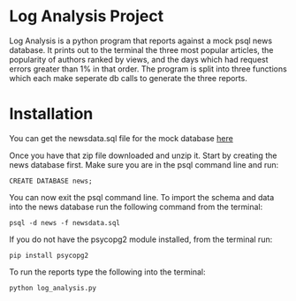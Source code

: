# Log Analysis Project # 
Log Analysis is a python program that reports against a mock psql news database. It prints out to the terminal the three most popular articles, the popularity of authors ranked by views, and the days which had request errors greater than 1% in that order. The program is split into three functions which each make seperate db calls to generate the three reports. 

# Installation #
You can get the newsdata.sql file for the mock database [here](https://d17h27t6h515a5.cloudfront.net/topher/2016/August/57b5f748_newsdata/newsdata.zip)

Once you have that zip file downloaded and unzip it. Start by creating the news database first. Make sure you are in the psql command line and run:

`CREATE DATABASE news;`

You can now exit the psql command line. To import the schema and data into the news database run the following command from the terminal:

`psql -d news -f newsdata.sql`

If you do not have the psycopg2 module installed, from the terminal run:

`pip install psycopg2`

To run the reports type the following into the terminal: 

`python log_analysis.py`
